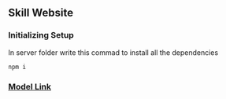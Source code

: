 ## Skill Website

### Initializing Setup

In server folder write this commad to install all the dependencies

```
npm i
```

###  [Model Link](https://app.eraser.io/workspace/11D3k1eLQhirtmWVQwok?origin=share)
